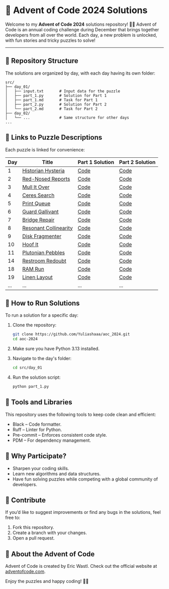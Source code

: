 # 🎄 Advent of Code 2024 Solutions
Welcome to my **Advent of Code 2024** solutions repository! 🎅✨
Advent of Code is an annual coding challenge during December that brings together developers from all over the world.
Each day, a new problem is unlocked, with fun stories and tricky puzzles to solve!

---

## 📂 Repository Structure
The solutions are organized by day, with each day having its own folder:

```
src/
├── day_01/
│   ├── input.txt       # Input data for the puzzle
│   ├── part_1.py       # Solution for Part 1
│   ├── part_1.md       # Task for Part 1
│   ├── part_2.py       # Solution for Part 2
│   └── part_2.md       # Task for Part 2
├── day_02/
│   └── ...             # Same structure for other days
...
```

## 🧩 Links to Puzzle Descriptions
Each puzzle is linked for convenience:

| Day | Title                                                        | Part 1 Solution              | Part 2 Solution              |
|-----|--------------------------------------------------------------|------------------------------|------------------------------|
| 1   | [Historian Hysteria](https://adventofcode.com/2024/day/1)    | [Code](src/day_01/part_1.py) | [Code](src/day_01/part_2.py) |
| 2   | [Red-Nosed Reports](https://adventofcode.com/2024/day/2)     | [Code](src/day_02/part_1.py) | [Code](src/day_02/part_2.py) |
| 3   | [Mull It Over](https://adventofcode.com/2024/day/3)          | [Code](src/day_03/part_1.py) | [Code](src/day_03/part_2.py) |
| 4   | [Ceres Search](https://adventofcode.com/2024/day/4)          | [Code](src/day_04/part_1.py) | [Code](src/day_04/part_2.py) |
| 5   | [Print Queue](https://adventofcode.com/2024/day/5)           | [Code](src/day_05/part_1.py) | [Code](src/day_05/part_2.py) |
| 6   | [Guard Gallivant](https://adventofcode.com/2024/day/6)       | [Code](src/day_06/part_1.py) | [Code](src/day_06/part_2.py) |
| 7   | [Bridge Repair](https://adventofcode.com/2024/day/7)         | [Code](src/day_07/part_1.py) | [Code](src/day_07/part_2.py) |
| 8   | [Resonant Collinearity](https://adventofcode.com/2024/day/8) | [Code](src/day_08/part_1.py) | [Code](src/day_08/part_2.py) |
| 9   | [Disk Fragmenter](https://adventofcode.com/2024/day/9)       | [Code](src/day_09/part_1.py) | [Code](src/day_09/part_2.py) |
| 10  | [Hoof It](https://adventofcode.com/2024/day/10)              | [Code](src/day_10/part_1.py) | [Code](src/day_10/part_2.py) |
| 11  | [Plutonian Pebbles](https://adventofcode.com/2024/day/11)    | [Code](src/day_11/part_1.py) | [Code](src/day_11/part_2.py) |
| 14  | [Restroom Redoubt](https://adventofcode.com/2024/day/14)     | [Code](src/day_14/part_1.py) | [Code](src/day_14/part_2.py) |
| 18  | [RAM Run](https://adventofcode.com/2024/day/18)              | [Code](src/day_18/part_1.py) | [Code](src/day_18/part_2.py) |
| 19  | [Linen Layout](https://adventofcode.com/2024/day/19)         | [Code](src/day_19/part_1.py) | [Code](src/day_19/part_2.py) |
| ... | ...                                                          | ...                          | ...                          |

## 📜 How to Run Solutions

To run a solution for a specific day:

1. Clone the repository:
   ```bash
   git clone https://github.com/Yuliashaaa/aoc_2024.git
   cd aoc-2024
   ```

2. Make sure you have Python 3.13 installed.

3. Navigate to the day's folder:
   ```bash
   cd src/day_01
   ```

4. Run the solution script:
   ```bash
   python part_1.py
   ```

## 🔧 Tools and Libraries
This repository uses the following tools to keep code clean and efficient:

- Black – Code formatter.
- Ruff – Linter for Python.
- Pre-commit – Enforces consistent code style.
- PDM – For dependency management.

## 🎯 Why Participate?
- Sharpen your coding skills.
- Learn new algorithms and data structures.
- Have fun solving puzzles while competing with a global community of developers.

## 🚀 Contribute
If you’d like to suggest improvements or find any bugs in the solutions, feel free to:

1. Fork this repository.
2. Create a branch with your changes.
3. Open a pull request.

## 🎅 About the Advent of Code
Advent of Code is created by Eric Wastl. Check out the official website at [adventofcode.com](https://adventofcode.com/).

Enjoy the puzzles and happy coding! 🎄✨
